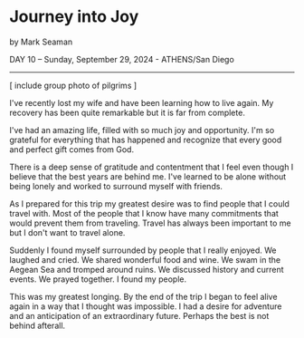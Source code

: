 # Journey into Joy

by Mark Seaman

DAY 10 – Sunday, September 29, 2024 - ATHENS/San Diego

---

[ include group photo of pilgrims ] 

I've recently lost my wife and have been learning how to live again.  My recovery has been quite remarkable but it is far from complete.

I've had an amazing life, filled with so much joy and opportunity.  I'm so grateful for everything that has happened and recognize that every good and perfect gift comes from God.

There is a deep sense of gratitude and contentment that I feel even though I believe that the best years are behind me.  I've learned to be alone without being lonely and worked to surround myself with friends.

As I prepared for this trip my greatest desire was to find people that I could travel with.  Most of the people that I know have many commitments that would prevent them from traveling. Travel has always been important to me but I don't want to travel alone.

Suddenly I found myself surrounded by people that I really enjoyed.  We laughed and cried. We shared wonderful food and wine. We swam in the Aegean Sea and tromped around ruins.  We discussed history and current events.  We prayed together. I found my people.

This was my greatest longing.  By the end of the trip I began to feel alive again in a way that I thought was impossible.  I had a desire for adventure and an anticipation of an extraordinary future.  Perhaps the best is not behind afterall.

